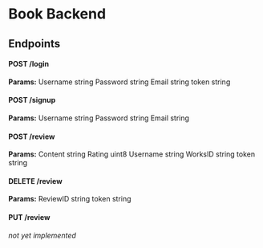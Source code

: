 # Book Backend

## Endpoints
#### POST /login
**Params:**
    Username string
	Password string
	Email    string
    token    string
#### POST /signup
**Params:**
    Username string
	Password string
	Email    string
#### POST /review
**Params:**
	Content   string
	Rating    uint8
	Username  string
	WorksID   string
    token     string
#### DELETE /review
**Params:**
    ReviewID string
    token    string
#### PUT /review
*not yet implemented*
